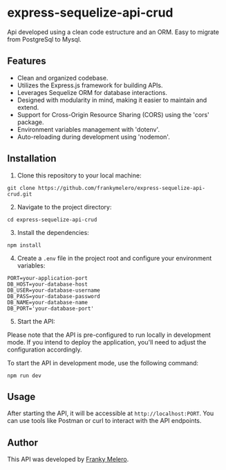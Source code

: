 # express-sequelize-api-crud 

Api developed using a clean code estructure and an ORM. Easy to migrate from PostgreSql to Mysql. 

## Features
* Clean and organized codebase.
* Utilizes the Express.js framework for building APIs.
* Leverages Sequelize ORM for database interactions.
* Designed with modularity in mind, making it easier to maintain and extend.
* Support for Cross-Origin Resource Sharing (CORS) using the 'cors' package.
* Environment variables management with 'dotenv'.
* Auto-reloading during development using 'nodemon'.


## Installation

1. Clone this repository to your local machine:

```
git clone https://github.com/frankymelero/express-sequelize-api-crud.git
```

2. Navigate to the project directory:

```
cd express-sequelize-api-crud
```
3. Install the dependencies:

```
npm install
```
4. Create a `.env` file in the project root and configure your environment variables:

```
PORT=your-application-port
DB_HOST=your-database-host
DB_USER=your-database-username
DB_PASS=your-database-password
DB_NAME=your-database-name
DB_PORT='your-database-port'
```

5. Start the API:


Please note that the API is pre-configured to run locally in development mode. If you intend to deploy the application, you'll need to adjust the configuration accordingly.

To start the API in development mode, use the following command:

```
npm run dev
```

## Usage

After starting the API, it will be accessible at `http://localhost:PORT`. You can use tools like Postman or curl to interact with the API endpoints. 

## Author
This API was developed by [Franky Melero](https://github.com/frankymelero).


